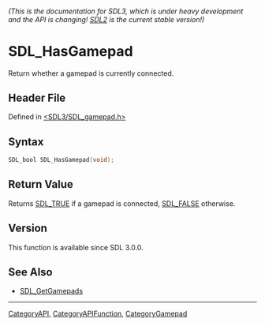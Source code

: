 ###### (This is the documentation for SDL3, which is under heavy development and the API is changing! [SDL2](https://wiki.libsdl.org/SDL2/) is the current stable version!)
# SDL_HasGamepad

Return whether a gamepad is currently connected.

## Header File

Defined in [<SDL3/SDL_gamepad.h>](https://github.com/libsdl-org/SDL/blob/main/include/SDL3/SDL_gamepad.h)

## Syntax

```c
SDL_bool SDL_HasGamepad(void);
```

## Return Value

Returns [SDL_TRUE](SDL_TRUE) if a gamepad is connected,
[SDL_FALSE](SDL_FALSE) otherwise.

## Version

This function is available since SDL 3.0.0.

## See Also

- [SDL_GetGamepads](SDL_GetGamepads)

----
[CategoryAPI](CategoryAPI), [CategoryAPIFunction](CategoryAPIFunction), [CategoryGamepad](CategoryGamepad)

